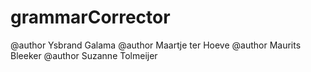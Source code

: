 # grammarCorrector
@author Ysbrand Galama
@author Maartje ter Hoeve
@author Maurits Bleeker
@author Suzanne Tolmeijer



